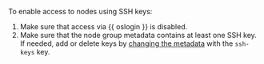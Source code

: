 To enable access to nodes using SSH keys:

1. Make sure that access via {{ oslogin }} is disabled.
1. Make sure that the node group metadata contains at least one SSH key. If needed, add or delete keys by [changing the metadata](../../managed-kubernetes/operations/node-group/node-group-update.md#update-metadata) with the `ssh-keys` key.
